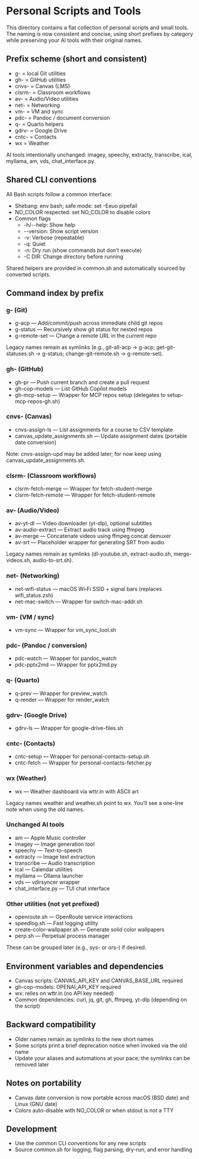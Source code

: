 # Personal Scripts and Tools

This directory contains a flat collection of personal scripts and small tools. The naming is now consistent and concise, using short prefixes by category while preserving your AI tools with their original names.

## Prefix scheme (short and consistent)

- g- = local Git utilities
- gh- = GitHub utilities
- cnvs- = Canvas (LMS)
- clsrm- = Classroom workflows
- av- = Audio/Video utilities
- net- = Networking
- vm- = VM and sync
- pdc- = Pandoc / document conversion
- q- = Quarto helpers
- gdrv- = Google Drive
- cntc- = Contacts
- wx = Weather

AI tools intentionally unchanged: imagey, speechy, extracty, transcribe, ical, myllama, am, vds, chat_interface.py.

## Shared CLI conventions

All Bash scripts follow a common interface:

- Shebang: env bash; safe mode: set -Eeuo pipefail
- NO_COLOR respected: set NO_COLOR to disable colors
- Common flags
  - -h/--help: Show help
  - --version: Show script version
  - -v: Verbose (repeatable)
  - -q: Quiet
  - -n: Dry run (show commands but don’t execute)
  - -C DIR: Change directory before running

Shared helpers are provided in common.sh and automatically sourced by converted scripts.

## Command index by prefix

### g- (Git)

- g-acp — Add/commit/push across immediate child git repos
- g-status — Recursively show git status for nested repos
- g-remote-set — Change a remote URL in the current repo

Legacy names remain as symlinks (e.g., git-all-acp -> g-acp; get-git-statuses.sh -> g-status; change-git-remote.sh -> g-remote-set).

### gh- (GitHub)

- gh-pr — Push current branch and create a pull request
- gh-cop-models — List GitHub Copilot models
- gh-mcp-setup — Wrapper for MCP repos setup (delegates to setup-mcp-repos-gh.sh)

### cnvs- (Canvas)

- cnvs-assign-ls — List assignments for a course to CSV template
- canvas_update_assignments.sh — Update assignment dates (portable date conversion)

Note: cnvs-assign-upd may be added later; for now keep using canvas_update_assignments.sh.

### clsrm- (Classroom workflows)

- clsrm-fetch-merge — Wrapper for fetch-student-merge
- clsrm-fetch-remote — Wrapper for fetch-student-remote

### av- (Audio/Video)

- av-yt-dl — Video downloader (yt-dlp), optional subtitles
- av-audio-extract — Extract audio track using ffmpeg
- av-merge — Concatenate videos using ffmpeg concat demuxer
- av-srt — Placeholder wrapper for generating SRT from audio

Legacy names remain as symlinks (dl-youtube.sh, extract-audio.sh, merge-videos.sh, audio-to-srt.sh).

### net- (Networking)

- net-wifi-status — macOS Wi‑Fi SSID + signal bars (replaces wifi_status.zsh)
- net-mac-switch — Wrapper for switch-mac-addr.sh

### vm- (VM / sync)

- vm-sync — Wrapper for vm_sync_tool.sh

### pdc- (Pandoc / conversion)

- pdc-watch — Wrapper for pandoc_watch
- pdc-pptx2md — Wrapper for pptx2md.py

### q- (Quarto)

- q-prev — Wrapper for preview_watch
- q-render — Wrapper for render_watch

### gdrv- (Google Drive)

- gdrv-ls — Wrapper for google-drive-files.sh

### cntc- (Contacts)

- cntc-setup — Wrapper for personal-contacts-setup.sh
- cntc-fetch — Wrapper for personal-contacts-fetcher.py

### wx (Weather)

- wx — Weather dashboard via wttr.in with ASCII art

Legacy names weather and weather.sh point to wx. You’ll see a one-line note when using the old names.

### Unchanged AI tools

- am — Apple Music controller
- imagey — Image generation tool
- speechy — Text-to-speech
- extracty — Image text extraction
- transcribe — Audio transcription
- ical — Calendar utilities
- myllama — Ollama launcher
- vds — vdirsyncer wrapper
- chat_interface.py — TUI chat interface

### Other utilities (not yet prefixed)

- openroute.sh — OpenRoute service interactions
- speedlog.sh — Fast logging utility
- create-color-wallpaper.sh — Generate solid color wallpapers
- perp.sh — Perpetual process manager

These can be grouped later (e.g., sys- or ors-) if desired.

## Environment variables and dependencies

- Canvas scripts: CANVAS_API_KEY and CANVAS_BASE_URL required
- gh-cop-models: OPENAI_API_KEY required
- wx: relies on wttr.in (no API key needed)
- Common dependencies: curl, jq, git, gh, ffmpeg, yt-dlp (depending on the script)

## Backward compatibility

- Older names remain as symlinks to the new short names
- Some scripts print a brief deprecation notice when invoked via the old name
- Update your aliases and automations at your pace; the symlinks can be removed later

## Notes on portability

- Canvas date conversion is now portable across macOS (BSD date) and Linux (GNU date)
- Colors auto-disable with NO_COLOR or when stdout is not a TTY

## Development

- Use the common CLI conventions for any new scripts
- Source common.sh for logging, flag parsing, dry-run, and error handling
